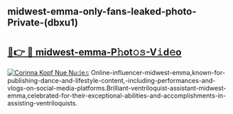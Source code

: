 ## midwest-emma-only-fans​-leaked-photo​-Private-(dbxu1)


# <h2><a href="https://mediaupload.pro?title=midwest-emma&ref=git">🔗👉 🔴 midwest-emma-P𝚑ot𝚘𝚜-V𝚒d𝚎o</a></h2>

[![Corinna Kopf Nue Nu𝚍e𝚜](https://i.imgur.com/0qMVB7G.gif)](https://mediaupload.pro?title=midwest-emma&ref=git)
Online-influencer-midwest-emma,known-for-publishing-dance-and-lifestyle-content,-including-performances-and-vlogs-on-social-media-platforms.Brilliant-ventriloquist-assistant-midwest-emma,celebrated-for-their-exceptional-abilities-and-accomplishments-in-assisting-ventriloquists.  